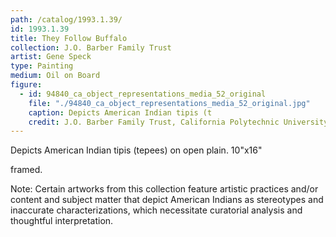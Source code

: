 ```yaml
---
path: /catalog/1993.1.39/
id: 1993.1.39
title: They Follow Buffalo
collection: J.O. Barber Family Trust
artist: Gene Speck
type: Painting
medium: Oil on Board
figure:
  - id: 94840_ca_object_representations_media_52_original
    file: "./94840_ca_object_representations_media_52_original.jpg"
    caption: Depicts American Indian tipis (t
    credit: J.O. Barber Family Trust, California Polytechnic University\nThe images associated with the objects on this website are protected under United States copyright laws. We are pleased to share these materials as an educational resource for the public for non-commercial, educational and personal use only, or for fair use as defined by law.
---
```

Depicts American Indian tipis (tepees) on open plain. 
10"x16"

framed.

Note: Certain artworks from this collection feature artistic practices and/or content and subject matter that depict American Indians as stereotypes and inaccurate characterizations, which necessitate curatorial analysis and thoughtful interpretation.
